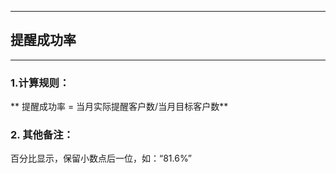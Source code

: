 ----------
## 提醒成功率
-------------
### 1.计算规则：
** 提醒成功率 = 当月实际提醒客户数/当月目标客户数**
### 2. 其他备注：

百分比显示，保留小数点后一位，如：“81.6%”